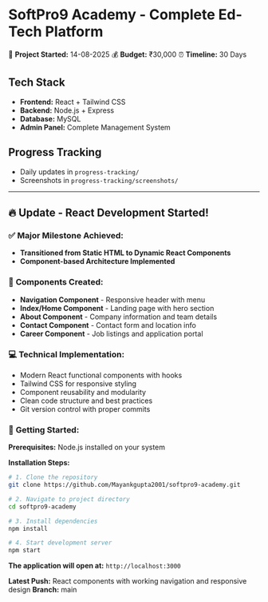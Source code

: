# SoftPro9 Academy - Complete Ed-Tech Platform

🚀 **Project Started:** 14-08-2025 💰 **Budget:** ₹30,000 ⏰ **Timeline:** 30 Days

## Tech Stack

* **Frontend:** React + Tailwind CSS
* **Backend:** Node.js + Express
* **Database:** MySQL
* **Admin Panel:** Complete Management System

## Progress Tracking

* Daily updates in `progress-tracking/`
* Screenshots in `progress-tracking/screenshots/`

---

## 🔥 **Update - React Development Started!**

### ✅ **Major Milestone Achieved:**
* **Transitioned from Static HTML to Dynamic React Components**
* **Component-based Architecture Implemented**

### 🎯 **Components Created:**
* **Navigation Component** - Responsive header with menu
* **Index/Home Component** - Landing page with hero section
* **About Component** - Company information and team details
* **Contact Component** - Contact form and location info
* **Career Component** - Job listings and application portal

### 💻 **Technical Implementation:**
* Modern React functional components with hooks
* Tailwind CSS for responsive styling
* Component reusability and modularity
* Clean code structure and best practices
* Git version control with proper commits

### 🚀 **Getting Started:**

**Prerequisites:** Node.js installed on your system

**Installation Steps:**
```bash
# 1. Clone the repository
git clone https://github.com/Mayankgupta2001/softpro9-academy.git

# 2. Navigate to project directory
cd softpro9-academy

# 3. Install dependencies
npm install

# 4. Start development server
npm start
```

**The application will open at:** `http://localhost:3000`

**Latest Push:** React components with working navigation and responsive design
**Branch:** main
